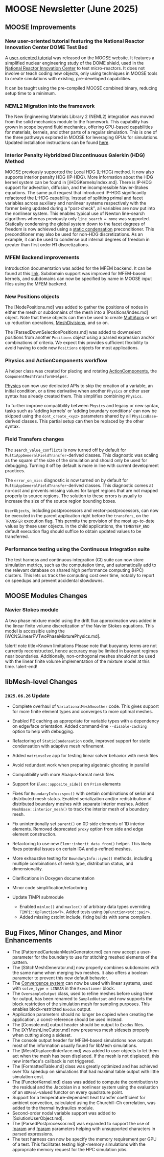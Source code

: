 # MOOSE Newsletter (June 2025)

## MOOSE Improvements

### New user-oriented tutorial featuring the National Reactor Innovation Center DOME Test Bed

A [user-oriented tutorial](https://mooseframework.inl.gov/user_workshop/index.html#/1) was released
on the MOOSE website. It features a simplified nuclear engineering study of the DOME shield, used in
the [National Reactor Innovation Center](https://nric.inl.gov/) to test micro-reactors. It does not
involve or teach coding new objects, only using techniques in MOOSE tools to create simulations with
existing, pre-developed capabilities.

It can be taught using the pre-compiled MOOSE combined binary, reducing setup time to a minimum.

### NEML2 Migration into the framework

The New Engineering Materials Library 2 (NEML2) integration was moved from the solid mechanics module
to the framework. This capability has grown in scope beyond fluid mechanics, offering GPU-based
capabilities for materials, kernels, and other parts of a regular simulation. This is one of the three
pathways explored in MOOSE for leveraging GPUs for simulations. Updated installation instructions can be found
[here](getting_started/installation/install_neml2.md).

### Interior Penalty Hybridized Discontinuous Galerkin (HDG) Method

MOOSE previously supported the Local HDG (L-HDG) method. It now also supports interior penalty HDG
(IP-HDG). More information about the HDG kernel system can be found in [/HDGKernels/index.md]. There
is IP-HDG support for advection, diffusion, and the incompressible Navier-Stokes equations. The same pull request
that introduced IP-HDG significantly refactored the L-HDG capability. Instead of splitting primal
and facet variables across auxiliary and nonlinear systems respectively with the former being
updated during a "post-check", all variables are now put into the nonlinear system. This enables
typical use of Newton line-search algorithms whereas previously only `line_search = none` was
supported. Statically condensing the global system down to the facet degrees of freedom is now
achieved using a [static condensation](/MooseStaticCondensationPreconditioner.md) preconditioner.
This preconditioner may also be used for non-HDG discretizations. As an example, it can be used to condense out
internal degrees of freedom in greater than first order H1 discretizations.

### MFEM Backend improvements

Introduction documentation was added for the MFEM backend. It can be found at this [link](getting_started/installation/install_mfem.md).
Subdomain support was improved for MFEM-based kernels, and subdomains can now be specified by name
in MOOSE input files using the MFEM backend.

### New Positions objects

The [NodePositions.md] was added to gather the positions of nodes in either the mesh or subdomains of
the mesh into a [Positions/index.md] object. Note that these objects can then be used to create
[MultiApps](MultiApps/index.md) or set up reduction operations, [MeshDivisions](MeshDivisions/index.md),
and so on.

The [ParsedDownSelectionPositions.md] was added to downselect positions from another `Positions` object
using a parsed expression and/or combinations of criteria. We expect this provides sufficient flexibility
to avoid having to code new `Positions` objects for most applications.

### Physics and ActionComponents workflow

A helper class was created for placing and rotating [ActionComponents](syntax/ActionComponents/index.md),
the `ComponentMeshTransformHelper`.

[Physics](syntax/Physics/index.md) can now use dedicated APIs to skip the creation of a variable, an
initial condition, or a time derivative when another `Physics` or other user syntax has already created
them. This simplifies combining `Physics`.

To further improve compatibility between `Physics` and legacy or new syntax, tasks such as 'adding
kernels' or 'adding boundary conditions' can now be skipped using the `dont_create_<xyz>` parameters
shared by all `PhysicsBase`-derived classes. This partial setup can then be replaced by the other syntax.

### Field Transfers changes

The `search_value_conflicts` is now turned off by default for `MultiAppGeneralFieldTransfer`-derived
classes. This diagnostic was scaling as the square of the size of the simulation and should only be
used for debugging. Turning it off by default is more in line with current development practices.

The `error_on_miss` diagnostic is now turned on by default for `MultiAppGeneralFieldTransfer`-derived
classes. This diagnostic comes at no-cost and prevents missing values for target regions that are not
mapped properly to source regions. The solution to these errors is usually to increase the size of the
source region bounding boxes.

`UserObjects`, including postprocessors and vector-postprocessors, can now be executed in the parent
application right before the `transfers`, on the `TRANSFER` execution flag. This permits the provision
of the most up-to-date values by these user objects. In the child applications, the `TIMESTEP_END`
default execution flag should suffice to obtain updated values to be transferred.

### Performance testing using the Continuous Integration suite

The test harness and continuous integration (CI) suite can now store simulation metrics, such as the
computation time, and automatically add to the relevant database on shared high performance computing
(HPC) clusters. This lets us track the computing cost over time, notably to report on speedups and
prevent accidental slowdowns.

## MOOSE Modules Changes

### Navier Stokes module

A two phase mixture model using the drift flux approximation was added in the linear finite volume
discretization of the Navier Stokes equations. This model is accessible using the [WCNSLinearFVTwoPhaseMixturePhysics.md].

!alert! note title=Known limitations
Please note that buoyancy terms are not currently reconstructed, hence accuracy may be limited in buoyant
regimes near boundaries. Additionally, non-orthogonal meshes should not be used with the linear finite
volume implementation of the mixture model at this time.
!alert-end!

## libMesh-level Changes

### `2025.06.26` Update

- Complete overhaul of `VariationalMeshSmoother` code.  This gives
  support for more finite element types and converges to more optimal
  meshes.
- Enabled FE caching as appropriate for variable types with a
  dependency on edge/face orientation.  Added command-line
  `--disable-caching` option to help with debugging.
- Refactoring of `StaticCondensation` code, improved support for
  static condensation with adaptive mesh refinement.
- Added `matrixsolve` app for testing linear solver behavior with mesh
  files
- Avoid redundant work when preparing algebraic ghosting in parallel
- Compatibility with more Abaqus-format mesh files
- Support for `Elem::opposite_side()` on `Prism` elements
- Fixes for `BoundaryInfo::sync()` with certain combinations of serial
  and distributed mesh status.  Enabled serialization and/or
  redistribution of distributed boundary meshes with separate interior
  meshes.  Added `MeshBase::interior_mesh()` to track the interior
  mesh of a boundary mesh.
- Fix unintentionally set `parent()` on 0D side elements of 1D
  interior elements.  Removed deprecated `proxy` option from side and
  edge element construction.
- Refactoring to use new `Elem::inherit_data_from()` helper.  This
  likely fixes potential issues on certain IGA and p-refined meshes.
- More exhaustive testing for `BoundaryInfo::sync()` methods,
  including multiple combinations of mesh type, distribution status,
  and dimensionality.
- Clarifications in Doxygen documentation
- Minor code simplification/refactoring
- Update TIMPI submodule

  - Enabled `minloc()` and `maxloc()` of arbitrary data types
    overriding `TIMPI::OpFunction<T>`.  Added tests using
    `OpFunction<std::pair>`.
  - Added missing cstdint include, fixing builds with some compilers.

## Bug Fixes, Minor Changes, and Minor Enhancements

- The [PatternedCartesianMeshGenerator.md] can now accept a user-parameter for the boundary to use for
  stitching meshed elements of the pattern.
- The [StitchMeshGenerator.md] now properly combines subdomains with the same name when merging two
  meshes. It also offers a boolean parameter to prevent this new default behavior.
- The [Convergence system](syntax/Convergence/index.md) can now be used with linear systems, used
  with `solve_type = LINEAR` in the `Executioner` block.
- The `OversampleOutput` class, used to refine meshes before using them for output, has been renamed
  to `SampledOutput` and now supports the block restriction of the simulation mesh for sampling purposes.
  This enables block-restricted `Exodus` output.
- Application parameters should no longer be copied when creating the application, a const-reference
  should be used instead.
- The [Console.md] output header should be output to `Exodus` files.
- The [XYMeshLineCutter.md] now preserves mesh sidesets properly when cutting along a sideset.
- The console output header for MFEM-based simulations now outputs most of the information usually
  found for libMesh simulations.
- The [MeshDisplacedInterface.md] was added to user objects to let them act when the mesh has been
  displaced. If the mesh is not displaced, this new interface's callback is not triggered.
- The [FormattedTable.md] class was greatly optimized and has achieved over 10x speedup on simulations
  that had maximal table output with little simulation cost.
- The [FunctorKernel.md] class was added to compute the contribution to the residual and the Jacobian
  in a nonlinear system using the evaluation of an `ADReal`-valued functor on every quadrature point.
- Support for a temperature-dependent heat transfer coefficient for ambient convection, calculated
  using the Churchill-Ch correlation, was added to the thermal hydraulics module.
- Second-order nodal variable support was added to [SolutionUserObject.md].
- The [ParsedPostprocessor.md] was expanded to support the use of [!param](/Postprocessors/ParsedPostprocessor/pp_symbols)
  and [!param](/Postprocessors/ParsedPostprocessor/pp_names) parameters helping with unsupported
  characters in parsed expressions.
- The test harness can now be specify the memory requirement per GPU of a test. This facilitates
  testing high-memory simulations with the appropriate memory request for the HPC simulation jobs.
